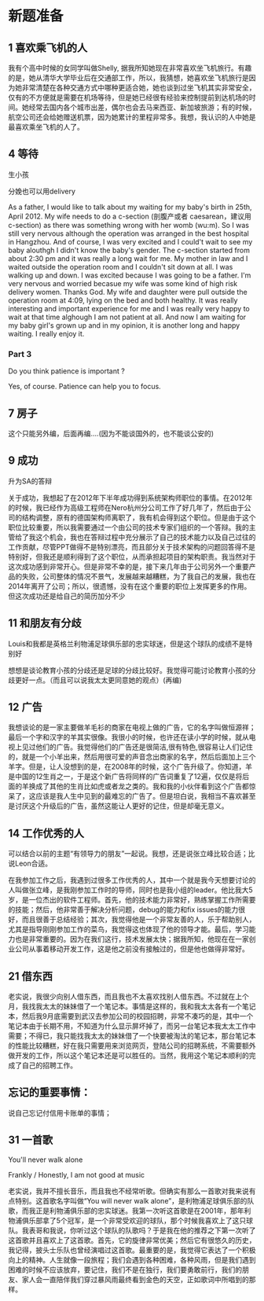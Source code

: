 # 新题准备

## 1 喜欢乘飞机的人

我有个高中时候的女同学叫做Shelly, 据我所知她现在非常喜欢坐飞机旅行。有趣的是，她从清华大学毕业后在交通部工作，所以，我猜想，她喜欢坐飞机旅行是因为她非常清楚在各种交通方式中哪种更适合她，她也谈到过坐飞机其实非常安全，仅有的不方便就是需要在机场等待，但是她已经很有经验来控制提前到达机场的时间。她经常去国内各个城市出差，偶尔也会去马来西亚、新加坡旅游；有的时候，航空公司还会给她赠送机票，因为她累计的里程非常多。我想，我认识的人中她是最喜欢乘坐飞机的人了。

## 4 等待

生小孩

分娩也可以用delivery

As a father, I would like to talk about my waiting for my baby's birth in 25th, April 2012. My wife needs to do a c-section (剖腹产或者 caesarean，建议用c-section) as there was something wrong with her womb (wu:m). So I was still very nervous although the operation was arranged in the best hospital in Hangzhou. And of course, I was very excited and I could't wait to see my baby alouthgh I didn't know the baby's gender. The c-section started from about 2:30 pm and it was really a long wait for me. My mother in law and I waited outside the 
operation room and I couldn't sit down at all. I was walking up and down. I was excited because I was going to be a father. I'm very nervous and worried becasue my wife was some kind of high risk delivery women. Thanks God. My wife and daughter were pull outside the operation room at 4:09, lying on the bed and both healthy. It was really interesting and important experience for me and I was really very happy to wait at that time alghough I am not patient at all. And now I am waiting for my baby girl's grown up and in my opinion, it is another long and happy waiting. I really enjoy it.

### Part 3

Do you think patience is important ?

Yes, of course. Patience can help you to focus. 


## 7 房子

这个只能另外编，后面再编....(因为不能谈国外的，也不能谈公安的)

## 9 成功

升为SA的答辩

关于成功，我想起了在2012年下半年成功得到系统架构师职位的事情。在2012年的时候，我已经作为高级工程师在Nero杭州分公司工作了好几年了，然后由于公司的结构调整，原有的德国架构师离职了，我有机会得到这个职位。但是由于这个职位比较重要，所以我需要通过一个由公司的技术专家们组织的一个答辩。我的主管给了我这个机会，我也在答辩过程中充分展示了自己的技术能力以及自己过往的工作贡献，尽管PPT做得不是特别漂亮，而且部分关于技术架构的问题回答得不是特别好，但我还是顺利得到了这个职位，从而承担起项目的架构职责。我当然对于这次成功感到非常开心。但是非常不幸的是，接下来几年由于公司另外一个重要产品的失败，公司整体的情况不景气，发展越来越糟糕，为了我自己的发展，我也在2014年离开了公司；所以，很遗憾，没有在这个重要的职位上发挥更多的作用。但这次成功还是给自己的简历加分不少

## 11 和朋友有分歧

Louis和我都是英格兰利物浦足球俱乐部的忠实球迷，但是这个球队的成绩不是特别好

想想是谈论教育小孩的分歧还是足球的分歧比较好。我觉得可能讨论教育小孩的分歧更好一点。（而且可以说我太太更同意她的观点）(再编)

## 12 广告
我想谈论的是一家主要做羊毛衫的商家在电视上做的广告，它的名字叫做恒源祥；最后一个字和汉字的羊其实很像。我很小的时候，也许还在读小学的时候，就从电视上见过他们的广告。我觉得他们的广告还是很简洁,很有特色,很容易让人们记住的，就是一个小羊出来，然后用很可爱的声音念出商家的名字，然后后面加上三个羊字。但是，让人没想到的是，在2008年的时候，这个广告升级了。你知道，羊是中国的12生肖之一，于是这个新广告将同样的广告词重复了12遍，仅仅是将后面的羊换成了其他的生肖比如虎或者龙之类的。我和我的小伙伴看到这个广告都惊呆了，这应该是我人生中见到的最难忘的广告了。但是坦白说，我相当不喜欢甚至是讨厌这个升级后的广告，虽然这能让人更好的记住，但是却毫无意义。

## 14 工作优秀的人

可以结合以前的主题“有领导力的朋友”一起说。我想，还是说张立峰比较合适；比说Leon合适。

在我参加工作之后，我遇到过很多工作优秀的人，其中一个就是我今天想要讨论的人叫做张立峰，是我刚参加工作时的导师，同时也是我小组的leader。他比我大5岁，是一位杰出的软件工程师。首先，他的技术能力非常好，熟练掌握工作所需要的技能；然后，他非常善于解决分析问题，debug的能力和fix issues的能力很好，而且很善于总结经验；其次，我觉得他是一个非常友善的人，乐于帮助别人，尤其是指导刚刚参加工作的菜鸟，我觉得这也体现了他的领导才能。最后，学习能力也是非常重要的。因为在我们这行，技术发展太快；据我所知，他现在在一家创业公司从事着移动开发工作，这是他之前没有接触过的，但是他也做得非常好。

## 21 借东西

老实说，我很少向别人借东西，而且我也不太喜欢找别人借东西。不过就在上个月，我找我太太的妹妹借了一个笔记本。事情是这样的，我和我太太各有一个笔记本，然后我9月底需要到武汉去参加公司的校园招聘，非常不凑巧的是，其中一个笔记本由于长期不用，不知道为什么显示屏坏掉了，而另一台笔记本我太太工作中需要；不得已，我只能找我太太的妹妹借了一个快要被淘汰的笔记本，那台笔记本的性能比较糟糕，好在我只需要用来浏览网页，登陆公司的招聘系统，不需要额外做开发的工作，所以这个笔记本还是可以胜任的。当然，我用这个笔记本顺利的完成了自己的招聘工作。

## 忘记的重要事情：

说自己忘记付信用卡账单的事情；





## 31 一首歌

You'll never walk alone


Frankly / Honestly, I am not good at music  

老实说，我并不擅长音乐，而且我也不经常听歌。但确实有那么一首歌对我来说有点特别。这首歌名字叫做“You will never walk alone”，是利物浦足球俱乐部的队歌，而我正是利物浦俱乐部的忠实球迷。我第一次听这首歌是在2001年，那年利物浦俱乐部拿了5个冠军，是一个非常受欢迎的球队，那个时候我喜欢上了这只球队。我表哥和我说，你听过这个球队的队歌吗？于是我在他的推荐之下第一次听了这首歌并且喜欢上了这首歌。首先，它的旋律非常优美；然后它有很悠久的历史，我记得，披头士乐队也曾经演唱过这首歌。最重要的是，我觉得它表达了一个积极向上的精神。人生就像一段旅程；我们会遇到各种困难，各种风雨，但是我们遇到困难的时候不应该放弃，要记住，我们不是在独行，我们要勇敢前行，我们的朋友、家人会一直陪伴我们穿过暴风雨最终看到金色的天空，正如歌词中所唱到的那样。

